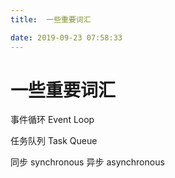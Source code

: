 ```yaml
---
title:  一些重要词汇

date: 2019-09-23 07:58:33
---
```

# 一些重要词汇

事件循环 Event Loop

任务队列 Task Queue

同步 synchronous
异步 asynchronous
